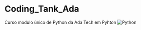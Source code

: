 # Coding_Tank_Ada
Curso modulo único de Python da Ada Tech em Pyhton
![Python](https://img.shields.io/badge/Python-000?style=for-the-badge&logo=python)



